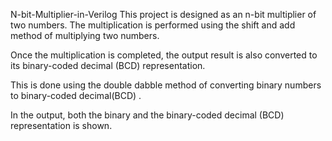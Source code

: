 N-bit-Multiplier-in-Verilog
This project is designed as an n-bit multiplier of two numbers. The multiplication is performed using the shift and add method of multiplying two numbers.

Once the multiplication is completed, the output result is also converted to its binary-coded decimal (BCD) representation.

This is done using the double dabble method of converting binary numbers to binary-coded decimal(BCD) .

In the output, both the binary and the binary-coded decimal (BCD) representation is shown.
